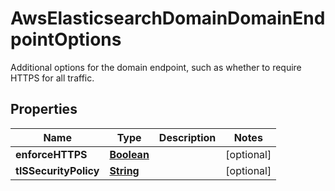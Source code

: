 

# AwsElasticsearchDomainDomainEndpointOptions

Additional options for the domain endpoint, such as whether to require HTTPS for all traffic.

## Properties

| Name | Type | Description | Notes |
|------------ | ------------- | ------------- | -------------|
|**enforceHTTPS** | [**Boolean**](Boolean.md) |  |  [optional] |
|**tlSSecurityPolicy** | [**String**](String.md) |  |  [optional] |



